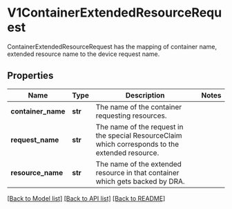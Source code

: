 # V1ContainerExtendedResourceRequest

ContainerExtendedResourceRequest has the mapping of container name, extended resource name to the device request name.
## Properties
Name | Type | Description | Notes
------------ | ------------- | ------------- | -------------
**container_name** | **str** | The name of the container requesting resources. | 
**request_name** | **str** | The name of the request in the special ResourceClaim which corresponds to the extended resource. | 
**resource_name** | **str** | The name of the extended resource in that container which gets backed by DRA. | 

[[Back to Model list]](../README.md#documentation-for-models) [[Back to API list]](../README.md#documentation-for-api-endpoints) [[Back to README]](../README.md)


